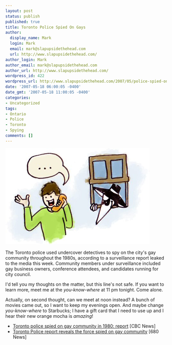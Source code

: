```yaml
---
layout: post
status: publish
published: true
title: Toronto Police Spied On Gays
author:
  display_name: Mark
  login: Mark
  email: mark@slapupsidethehead.com
  url: http://www.slapupsidethehead.com/
author_login: Mark
author_email: mark@slapupsidethehead.com
author_url: http://www.slapupsidethehead.com/
wordpress_id: 422
wordpress_url: http://www.slapupsidethehead.com/2007/05/police-spied-on-gays/
date: '2007-05-18 06:00:05 -0400'
date_gmt: '2007-05-18 11:00:05 -0400'
categories:
- Uncategorized
tags:
- Ontario
- Police
- Toronto
- Spying
comments: []
---
```

![Spy Vs. Gay](/wp-content/media/2007/05/spy-vs-gay.jpg)

The Toronto police used undercover detectives to spy on the city's gay community throughout the 1980s, according to a surveillance report leaked to the media this week. Community members under surveillance included gay business owners, conference attendees, and candidates running for city council.

I'd tell you my thoughts on the matter, but this line's not safe. If you want to learn more, meet me at the _you-know-where_ at 11 pm tonight. Come alone.

Actually, on second thought, can we meet at noon instead? A bunch of movies came out, so I want to keep my evenings open. And maybe change _you-know-where_ to Starbucks; I have a gift card that I need to use up and I hear their new orange mocha is _amazing_!

- [Toronto police spied on gay community in 1980: report](http://www.cbc.ca/canada/toronto/story/2007/05/17/spy-gay-community.html) [CBC News]
- [Toronto Police report reveals the force spied on gay community](http://680news.com/news/local/article.jsp?content=20070517_164343_6448) [680 News]

